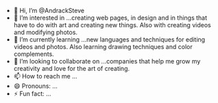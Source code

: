 - 👋 Hi, I’m @AndrackSteve
- 👀 I’m interested in ...creating web pages, in design and in things that have to do with art and creating new things. Also with creating videos and modifying photos.
- 🌱 I’m currently learning ...new languages ​​and techniques for editing videos and photos. Also learning drawing techniques and color complements.
- 💞️ I’m looking to collaborate on ...companies that help me grow my creativity and love for the art of creating.
- 📫 How to reach me ...
- 😄 Pronouns: ...
- ⚡ Fun fact: ...

<!---
AndrackSteve/AndrackSteve is a ✨ special ✨ repository because its `README.md` (this file) appears on your GitHub profile.
You can click the Preview link to take a look at your changes.
--->

